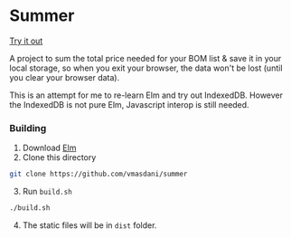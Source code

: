 # Summer
[Try it out](https://summer.vmasdani.my.id)

A project to sum the total price needed for your BOM list & save it in your local storage, so when you exit your browser, the data won't be lost (until you clear your browser data).

This is an attempt for me to re-learn Elm and try out IndexedDB. However the IndexedDB is not pure Elm, Javascript interop is still needed.

### Building
1. Download [Elm](https://elm-lang.org/)
2. Clone this directory
```sh
git clone https://github.com/vmasdani/summer
```
3. Run `build.sh`
```sh
./build.sh
```
4. The static files will be in `dist` folder.
